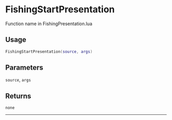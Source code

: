 # FishingStartPresentation
Function name in FishingPresentation.lua
## Usage
```lua
FishingStartPresentation(source, args)
```
## Parameters
`source`, `args`
## Returns
`none`

---